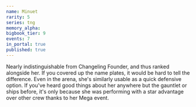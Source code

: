 ```yaml
---
name: Minuet
rarity: 5
series: tng
memory_alpha:
bigbook_tier: 9
events: 7
in_portal: true
published: true
---
```


Nearly indistinguishable from Changeling Founder, and thus ranked alongside her. If you covered up the name plates, it would be hard to tell the difference. Even in the arena, she's similarly usable as a quick defensive option. If you've heard good things about her anywhere but the gauntlet or ships before, it's only because she was performing with a star advantage over other crew thanks to her Mega event.
